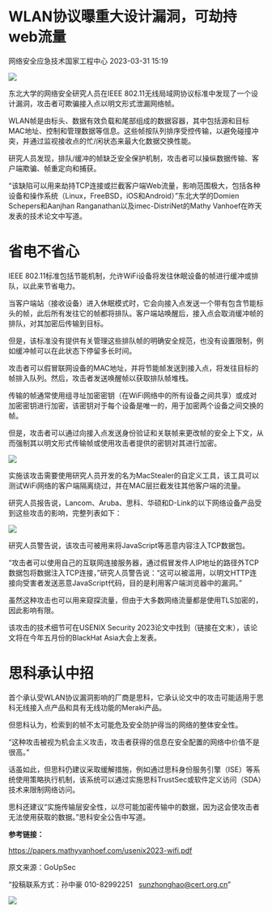 #  WLAN协议曝重大设计漏洞，可劫持web流量   
 网络安全应急技术国家工程中心   2023-03-31 15:19  
  
![](https://mmbiz.qpic.cn/mmbiz_png/GoUrACT176lKa7J8hhicfibgDneGggvibfgbErDU4FShOg3ygZofDDI7WwyGZpfyxl8vSUe1KVziaXTvrHUO8ic99hA/640?wx_fmt=png "")  
  
东北大学的网络安全研究人员在IEEE 802.11无线局域网协议标准中发现了一个设计漏洞，攻击者可欺骗接入点以明文形式泄漏网络帧。  
  
WLAN帧是由标头、数据有效负载和尾部组成的数据容器，其中包括源和目标MAC地址、控制和管理数据等信息。这些帧按队列排序受控传输，以避免碰撞冲突，并通过监视接收点的忙/闲状态来最大化数据交换性能。  
  
研究人员发现，排队/缓冲的帧缺乏安全保护机制，攻击者可以操纵数据传输、客户端欺骗、帧重定向和捕获。  
  
“该缺陷可以用来劫持TCP连接或拦截客户端Web流量，影响范围极大，包括各种设备和操作系统（Linux，FreeBSD，iOS和Android）”东北大学的Domien Schepers和Aanjhan Ranganathan以及imec-DistriNet的Mathy Vanhoef在昨天发表的技术论文中写道。  
# 省电不省心  
  
IEEE 802.11标准包括节能机制，允许WiFi设备将发往休眠设备的帧进行缓冲或排队，以此来节省电力。  
  
当客户端站（接收设备）进入休眠模式时，它会向接入点发送一个带有包含节能标头的帧，此后所有发往它的帧都将排队。客户端站唤醒后，接入点会取消缓冲帧的排队，对其加密后传输到目标。  
  
但是，该标准没有提供有关管理这些排队帧的明确安全规范，也没有设置限制，例如缓冲帧可以在此状态下停留多长时间。  
  
攻击者可以假冒联网设备的MAC地址，并将节能帧发送到接入点，将发往目标的帧排入队列。然后，攻击者发送唤醒帧以获取排队帧堆栈。  
  
传输的帧通常使用组寻址加密密钥（在WiFi网络中的所有设备之间共享）或成对加密密钥进行加密，该密钥对于每个设备是唯一的，用于加密两个设备之间交换的帧。  
  
但是，攻击者可以通过向接入点发送身份验证和关联帧来更改帧的安全上下文，从而强制其以明文形式传输帧或使用攻击者提供的密钥对其进行加密。  
  
![](https://mmbiz.qpic.cn/mmbiz_png/INYsicz2qhvZ9g7dusvalVibNdA8jf0HfLnh7oEU3KiaibO7bvutetnqSI7h17JUAvZ3gxRFL235agVazRiaxjpw3Bw/640?wx_fmt=png&tp=wxpic&wxfrom=5&wx_lazy=1&wx_co=1 "")  
  
实施该攻击需要使用研究人员开发的名为MacStealer的自定义工具，该工具可以测试WiFi网络的客户端隔离绕过，并在MAC层拦截发往其他客户端的流量。  
  
研究人员报告说，Lancom、Aruba、思科、华硕和D-Link的以下网络设备产品受到这些攻击的影响，完整列表如下：  
  
![](https://mmbiz.qpic.cn/mmbiz_png/INYsicz2qhvZ9g7dusvalVibNdA8jf0HfL7Mp2R79m8WVrotuacgaqx0XuwHYNIL8yQnUialKHboIYZfRaFo2lkrA/640?wx_fmt=png&tp=wxpic&wxfrom=5&wx_lazy=1&wx_co=1 "")  
  
研究人员警告说，该攻击可被用来将JavaScript等恶意内容注入TCP数据包。  
  
“攻击者可以使用自己的互联网连接服务器，通过假冒发件人IP地址的路径外TCP数据包将数据注入TCP连接，”研究人员警告说：“这可以被滥用，以明文HTTP连接向受害者发送恶意JavaScript代码，目的是利用客户端浏览器中的漏洞。”  
  
虽然这种攻击也可以用来窥探流量，但由于大多数网络流量都是使用TLS加密的，因此影响有限。  
  
该攻击的技术细节可在USENIX Security 2023论文中找到（链接在文末），该论文将在今年五月份的BlackHat Asia大会上发表。  
# 思科承认中招  
  
首个承认受WLAN协议漏洞影响的厂商是思科，它承认论文中的攻击可能适用于思科无线接入点产品和具有无线功能的Meraki产品。  
  
但思科认为，检索到的帧不太可能危及安全防护得当的网络的整体安全性。  
  
“这种攻击被视为机会主义攻击，攻击者获得的信息在安全配置的网络中价值不是很高。”  
  
话虽如此，但思科仍建议采取缓解措施，例如通过思科身份服务引擎（ISE）等系统使用策略执行机制，该系统可以通过实施思科TrustSec或软件定义访问（SDA）技术来限制网络访问。  
  
思科还建议“实施传输层安全性，以尽可能加密传输中的数据，因为这会使攻击者无法使用获取的数据。”思科安全公告中写道。  
  
**参考链接：**  
  
https://papers.mathyvanhoef.com/usenix2023-wifi.pdf  
  
  
  
原文来源：GoUpSec  
  
“投稿联系方式：孙中豪 010-82992251   sunzhonghao@cert.org.cn”  
  
![](https://mmbiz.qpic.cn/mmbiz_jpg/GoUrACT176n1NvL0JsVSB8lNDX2FCGZjW0HGfDVnFao65ic4fx6Rv4qylYEAbia4AU3V2Zz801UlicBcLeZ6gS6tg/640?wx_fmt=jpeg&wxfrom=5&wx_lazy=1&wx_co=1 "")  
  
  
